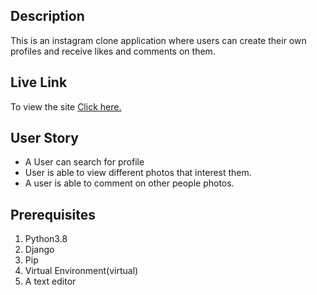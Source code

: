 ## Description
This is an instagram clone application where users can create their own profiles and receive likes and comments on them.

## Live Link
To view the site [Click here.](https://insta-ian.herokuapp.com/)

## User Story

* A User can search for profile
* User is able to view different photos that interest them.
* A user is able to comment on other people photos.

## Prerequisites

1. Python3.8
2. Django
3. Pip
4. Virtual Environment(virtual)
5. A text editor 